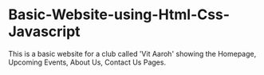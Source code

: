 # Basic-Website-using-Html-Css-Javascript
This is a basic website for a club called 'Vit Aaroh' showing the Homepage, Upcoming Events, About Us, Contact Us Pages.
